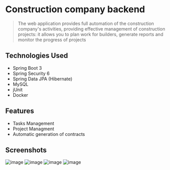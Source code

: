 # Construction company backend
> The web application provides full automation of the construction company's activities, providing effective management of construction projects: it allows you to plan work for builders, generate reports and monitor the progress of projects

## Technologies Used
- Spring Boot 3
- Spring Security 6
- Spring Data JPA (Hibernate)
- MySQL
- jUnit
- Docker

## Features
- Tasks Management
- Project Managment
- Automatic generation of contracts
  
## Screenshots
![image](https://github.com/VladislavKorotkov/construction_company_backend/assets/146270174/a6d3fba2-ec07-4524-9764-39987ecab8ed)
![image](https://github.com/VladislavKorotkov/construction_company_backend/assets/146270174/8a0769b4-de98-408c-b9ed-0c704192cc23)
![image](https://github.com/VladislavKorotkov/construction_company_backend/assets/146270174/68da02c4-61ef-418f-a7c9-e1ab24b3b573)
![image](https://github.com/VladislavKorotkov/construction_company_backend/assets/146270174/0ef51aa8-3171-4f69-8df4-5c8a61bd9547)
